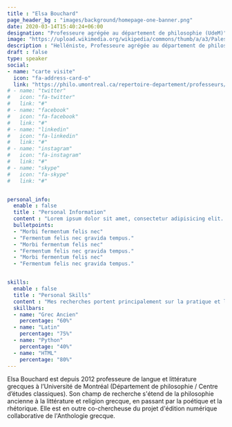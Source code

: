 ```yaml
---
title : "Elsa Bouchard"
page_header_bg : "images/background/homepage-one-banner.png"
date: 2020-03-14T15:40:24+06:00
designation: "Professeure agrégée au département de philosophie (UdeM)"
image: "https://upload.wikimedia.org/wikipedia/commons/thumb/a/a3/Palestra_grande_di_pompei%2C_affreschi_di_Moregine%2C_terzo_triclinio%2C_IV_stile%2C_epoca_neroniana%2C_03_figura.jpg/800px-Palestra_grande_di_pompei%2C_affreschi_di_Moregine%2C_terzo_triclinio%2C_IV_stile%2C_epoca_neroniana%2C_03_figura.jpg"
description : "Helléniste, Professeure agrégée au département de philosophie (UdeM)."
draft : false
type: speaker
social:
- name: "carte visite"
  icon: "fa-address-card-o"
  link: "https://philo.umontreal.ca/repertoire-departement/professeurs/professeur/in/in19213/sg/Elsa%20Bouchard/"
# - name: "twitter"
#   icon: "fa-twitter"
#   link: "#"
# - name: "facebook"
#   icon: "fa-facebook"
#   link: "#"
# - name: "linkedin"
#   icon: "fa-linkedin"
#   link: "#"
# - name: "instagram"
#   icon: "fa-instagram"
#   link: "#"
# - name: "skype"
#   icon: "fa-skype"
#   link: "#"


personal_info:
  enable : false
  title : "Personal Information"
  content : "Lorem ipsum dolor sit amet, consectetur adipisicing elit. Excepturi explicabo suscipit deleniti voluptatum quos nostrum iure doloremque cupiditate voluptatem a enim eaque quod perspiciatis repudiandae, mollitia adipisci ea, quidem eveniet consequatur veniam error. Adipisci, suscipit corporis repellat, soluta vitae deserunt."
  bulletpoints:
  - "Morbi fermentum felis nec"
  - "Fermentum felis nec gravida tempus."
  - "Morbi fermentum felis nec"
  - "Fermentum felis nec gravida tempus."
  - "Morbi fermentum felis nec"
  - "Fermentum felis nec gravida tempus."


skills:
  enable : false
  title : "Personal Skills"
  content : "Mes recherches portent principalement sur la pratique et la théorie anciennes de l'étymologie, c'est-à-dire la quête de la vérité des mots chez les poètes et les penseurs grecs."
  skillbars:
  - name: "Grec Ancien"
    percentage: "60%"
  - name: "Latin"
    percentage: "75%"
  - name: "Python"
    percentage: "40%"
  - name: "HTML"
    percentage: "80%"
---
```

Elsa Bouchard est depuis 2012 professeure de langue et littérature grecques à l’Université de Montréal (Département de philosophie / Centre d’études classiques). Son champ de recherche s'étend de la philosophie ancienne à la littérature et religion grecque, en passant par la poétique et la rhétorique. Elle est en outre co-chercheuse du projet d'édition numérique collaborative de l'Anthologie grecque. 
